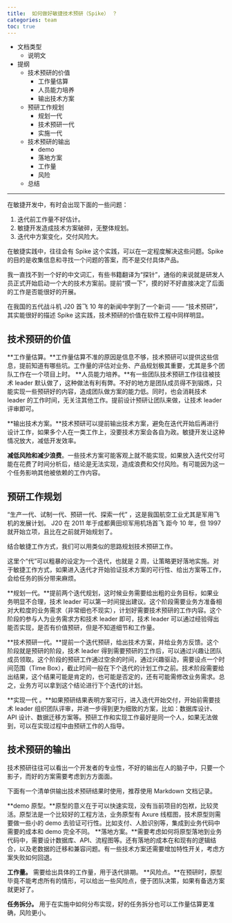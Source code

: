 ```yaml
---
title:  如何做好敏捷技术预研（Spike） ？
categories: team
toc: true
---
```


- 文档类型
	- 说明文
- 提纲
  - 技术预研的价值
    - 工作量估算
    - 人员能力培养
    - 输出技术方案
  - 预研工作规划
    - 规划一代
    - 技术预研一代
    - 实施一代 
  - 技术预研的输出
    - demo 
    - 落地方案
    - 工作量
    - 风险
  - 总结

----------



在敏捷开发中，有时会出现下面的一些问题：

1. 迭代前工作量不好估计。
2. 敏捷开发造成技术方案破碎，无整体规划。
3. 迭代中方案变化，交付风险大。

在敏捷实践中，往往会有 Spike 这个实践，可以在一定程度解决这些问题。Spike 的目的是收集信息和寻找一个问题的答案，而不是交付具体产品。

我一直找不到一个好的中文词汇，有些书籍翻译为“探针”，通俗的来说就是研发人员正式开始启动一个大的技术方案前。提前“摸一下”，摸的好不好直接决定了后面的工作是否能很好的开展。

在我国的五代战斗机 J20 首飞 10 年的新闻中学到了一个新词 ——  “技术预研”，其实能很好的描述 Spike 这实践，技术预研的价值在软件工程中同样明显。

## 技术预研的价值

**工作量估算。**工作量估算不准的原因是信息不够，技术预研可以提供这些信息，提前知道有哪些坑。工作量的评估对业务、产品规划极其重要，尤其是多个团队工作在一个项目上时。
**人员能力培养。**有一些团队技术预研工作往往被技术 leader 默认做了，这种做法有利有弊。不好的地方是团队成员得不到锻炼，只能实现一些预研好的内容，造成团队做方案的能力低。同时，也会消耗技术 leader 的工作时间，无关注其他工作。提前设计预研让团队来做，让技术 leader 评审即可。

**输出技术方案。**技术预研可以提前输出技术方案，避免在迭代开始后再进行设计工作，如果多个人在一类工作上，没要技术方案会各自为政。敏捷开发让这种情况放大，减低开发效率。

**减低风险和减少浪费**。一些技术方案可能客观上就不能实现，如果放入迭代交付可能在花费了时间分析后，结论是无法实现，造成浪费和交付风险。有可能因为这一个任务影响其他被依赖的工作内容。

## 预研工作规划

“生产一代、试制一代、预研一代、探索一代” ，这是我国航空工业尤其是军用飞机的发展计划。 J20 在 2011 年于成都黄田坝军用机场首飞 距今 10 年，但 1997 就开始立项，且比在之前就开始规划了。

结合敏捷工作方式，我们可以用类似的思路规划技术预研工作。

这里个“代”可以粗暴的设定为一个迭代，也就是 2 周，让策略更好落地实施。对于敏捷工作方式，如果进入迭代才开始验证技术方案的可行性、给出方案等工作，会给任务的拆分带来麻烦。

**规划一代。**提前两个迭代规划，这时候业务需要给出粗的业务目标，如果业务明显不合理，技术 leader 可以第一时间提出建议。这个阶段需要业务方准备相对大粒度的业务需求（非常细也不现实），计划好需要技术预研的工作内容。这个阶段的参与人为业务需求方和技术 leader 即可，技术 leader 可以通过经验得出能否实现，是否有价值预研，但是不知道细节和工作量。

**技术预研一代。**提前一个迭代预研，给出技术方案，并给业务方反馈。这个阶段就是预研的阶段，技术 leader 得到需要预研的工作后，可以通过兴趣让团队成员领取。这个阶段的预研工作通过空余的时间，通过兴趣驱动，需要设点一个时间范围（Time Box），截止时间一般在下个迭代的计划工作之前。技术阶段需要给出结果，这个结果可能是肯定的，也可能是否定的，还有可能需修改业务需求。总之，业务方可以拿到这个结论进行下个迭代的计划。

**实现一代 。**如果预研结果表明方案可行，进入迭代开始交付，开始前需要技术 leader 组织团队评审，并进一步得到更为细致的方案，比如：数据库设计、API 设计、数据迁移方案等。预研工作和实现工作最好是同一个人，如果无法做到，可以在实现过程中由预研工作的人指导。

## 技术预研的输出

技术预研往往可以看出一个开发者的专业性，不好的输出在人的脑子中，只要一个影子，而好的方案需要考虑到方方面面。

下面有一个清单供输出技术预研结果时使用，推荐使用 Markdown 文档记录。

**demo 原型。**原型的意义在于可以快速实现，没有当前项目的包袱，比较灵活。原型法是一个比较好的工程方法，业务原型有 Axure 线框图，技术原型则需要做一些小的 demo 去验证可行性。比如支付、人脸识别等，集成到业务代码中需要的成本和 demo 完全不同。
**落地方案。**需要考虑如何将原型落地到业务代码中，需要设计数据库、API、流程图等。还有落地的成本在和现有的逻辑结合，以及老数据的迁移和兼容问题。有一些技术方案还需要增加特性开关，考虑方案失败如何回退。

**工作量。** 需要给出具体的工作量，用于迭代排期。
**风险点。**在预研时，原型毕竟不能考虑所有的情形，可以给出一些风险点，便于团队决策，如果有备选方案就更好了。

**任务拆分。** 用于在实施中如何分布实现，好的任务拆分也可以工作量估算更准确，风险更小。